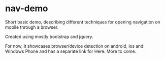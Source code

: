# nav-demo
Short basic demo, describing different techniques for opening navigation on mobile through a browser.

Created using mostly bootstrap and jquery.

For now, it showcases browser/device detection on android, ios and Windows Phone and has a separate link for Here. More to come.
